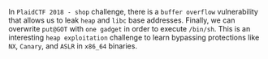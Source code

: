 In `PlaidCTF 2018 - shop` challenge, there is a `buffer overflow` vulnerability that allows us to leak `heap` and `libc` base addresses. Finally, we can overwrite `put@GOT` with `one gadget` in order to execute `/bin/sh`. This is an interesting `heap exploitation` challenge to learn bypassing protections like `NX`, `Canary`, and `ASLR` in `x86_64` binaries.